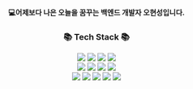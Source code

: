 
<!-- header sector -->

<!--![header](https://capsule-render.vercel.app/api?type=Rounded&color=5d7791&height=150&section=header&text=caprocoo&fontColor=e6e6fa&fontSize=70)-->

<!-- body sector -->

<div align="center">
  <h4>💻어제보다 나은 오늘을 꿈꾸는 백엔드 개발자 오현성입니다.</h4>
<!-- 	<div>
		Email : dhgustjd10@gmail.com 
		<br>
		Instagram : dhgustjd10@gmail.com
	</div> -->
  
</div>

<!-- status -->
<!--<h3 align="center">💻 My Github Stats 💻</h3>
<div align="center">

[![Anurag's GitHub stats](https://github-readme-stats.vercel.app/api?username=caprocoo&hide_title=true&show_icons=true&include_all_commits=true&disable_animations=true&theme=dracula)](https://github.com/caprocoo/github-readme-stats)
</div>
-->
<!-- [![Top Langs](https://github-readme-stats.vercel.app/api/top-langs/?username=caprocoo&layout=compact)](https://github.com/caprocoo/github-readme-stats)
 -->

<!-- bedge -->
<div align="center">
  <h3>📚 Tech Stack 📚</h3>
</div>
<div align="center">
	<img src="https://img.shields.io/badge/Java-007396?style=flat&logo=Java&logoColor=white" />
  <img src="https://img.shields.io/badge/Spring-6DB33F?style=flat&logo=Spring&logoColor=white" />
  <img src="https://img.shields.io/badge/Spring Boot-6DB33F?style=flat&logo=Spring Boot&logoColor=white" />
  <img src="https://img.shields.io/badge/Oracle-F80000?style=flat&logo=Oracle&logoColor=white" />
  <br>
  
  <img src="https://img.shields.io/badge/Vue-4FC08D?style=flat&logo=Vue.js&logoColor=white" />
  <img src="https://img.shields.io/badge/Vuetify-1867C0?style=flat&logo=Vuetify&logoColor=white" />
  <img src="https://img.shields.io/badge/JavaScript-F7DF1E?style=flat&logo=JavaScript&logoColor=white" />
  <img src="https://img.shields.io/badge/jQuery-0769AD?style=flat&logo=jQuery&logoColor=white" />
  
  <br>
  <img src="https://img.shields.io/badge/Git-F05032?style=flat&logo=Git&logoColor=white" />
  <img src="https://img.shields.io/badge/GitHub-181717?style=flat&logo=Github&logoColor=white" />
  <img src="https://img.shields.io/badge/GitLab-FC6D26?style=flat&logo=GitLab&logoColor=white" />
	<img src="https://img.shields.io/badge/HTML5-E34F26?style=flat&logo=HTML5&logoColor=white" />
	<img src="https://img.shields.io/badge/CSS3-1572B6?style=flat&logo=CSS3&logoColor=white" />
</div>



<!--
**caprocoo/caprocoo** is a ✨ _special_ ✨ repository because its `README.md` (this file) appears on your GitHub profile.

Here are some ideas to get you started:

- 🔭 I’m currently working on ...
- 🌱 I’m currently learning ...
- 👯 I’m looking to collaborate on ...
- 🤔 I’m looking for help with ...
- 💬 Ask me about ...
- 📫 How to reach me: ...
- 😄 Pronouns: ...
- ⚡ Fun fact: ...
-->
